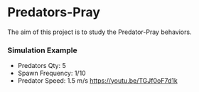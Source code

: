 # Predators-Pray 
The aim of this project is to study the Predator-Pray behaviors.

### Simulation Example
* Predators Qty: 5
* Spawn Frequency: 1/10
* Predator Speed: 1.5 m/s
https://youtu.be/TGJf0oF7d1k